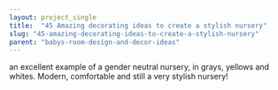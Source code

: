 ```yaml
---
layout: project_single
title:  "45 Amazing decorating ideas to create a stylish nursery"
slug: "45-amazing-decorating-ideas-to-create-a-stylish-nursery"
parent: "babys-room-design-and-decor-ideas"
---
```

an excellent example of a gender neutral nursery, in grays, yellows and whites. Modern, comfortable and still a very stylish nursery!